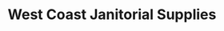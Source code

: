 ---
title: "West Coast Janitorial Supplies"
url: /vancouver/west-coast-janitorial-supplies/
shop: shop
---